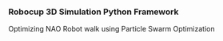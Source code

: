 ### Robocup 3D Simulation Python Framework
Optimizing NAO Robot walk using Particle Swarm Optimization
